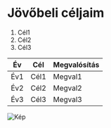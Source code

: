 # Jövőbeli céljaim

1. Cél1
2. Cél2
3. Cél3

| Év  | Cél  | Megvalósítás |
| ---- | ----- | --------------- |
| Év1 | Cél1 | Megval1         |
| Év2 | Cél2 | Megval2         |
| Év3 | Cél3 | Megval3         |

![Kép](https://mest3rdevelopment.com/images/mesterlogo.png)
